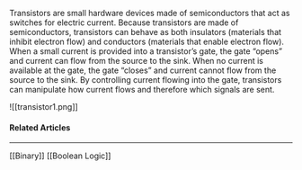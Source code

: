 Transistors are small hardware devices made of semiconductors that act as switches for electric current. Because transistors are made of semiconductors, transistors can behave as both insulators (materials that inhibit electron flow) and conductors (materials that enable electron flow). When a small current is provided into a transistor’s gate, the gate “opens” and current can flow from the source to the sink. When no current is available at the gate, the gate “closes” and current cannot flow from the source to the sink. By controlling current flowing into the gate, transistors can manipulate how current flows and therefore which signals are sent.

![[transistor1.png]]
#### Related Articles
<hr>

[[Binary]]
[[Boolean Logic]]

